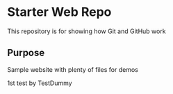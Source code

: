 # Starter Web Repo

This repository is for showing how Git and GitHub work

## Purpose

Sample website with plenty of files for demos


1st test by TestDummy
